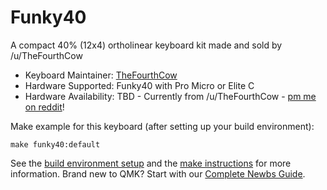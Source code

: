 # Funky40

<!-- ![Funky40](imgurlinkgoesherewheninitialbuildisfinished) -->

A compact 40% (12x4) ortholinear keyboard kit made and sold by /u/TheFourthCow

* Keyboard Maintainer: [TheFourthCow](https://github.com/TheFourthCow)
* Hardware Supported: Funky40 with Pro Micro or Elite C
* Hardware Availability: TBD - Currently from /u/TheFourthCow - [pm me on reddit](https://www.reddit.com/user/TheFourthCow/)!

Make example for this keyboard (after setting up your build environment):

    make funky40:default

See the [build environment setup](https://docs.qmk.fm/#/getting_started_build_tools) and the [make instructions](https://docs.qmk.fm/#/getting_started_make_guide) for more information. Brand new to QMK? Start with our [Complete Newbs Guide](https://docs.qmk.fm/#/newbs).
